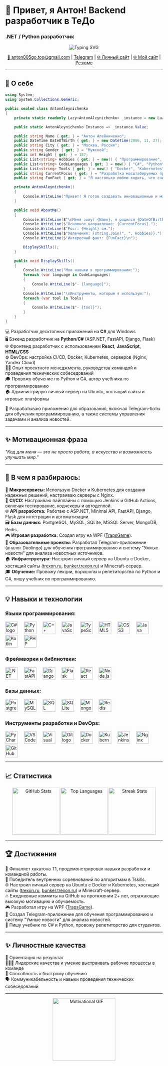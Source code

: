 # 👋 Привет, я Антон! Backend разработчик в ТеДо
### .NET / Python разработчик 

<div align="center">
  <img src="https://readme-typing-svg.demolab.com?font=Fira+Code&weight=600&size=22&pause=1000&color=00BFFF&center=true&vCenter=true&width=600&lines=.NET+Developer;Python+Backend+Developer;DevOps;Fullstack+Developer" alt="Typing SVG" />
</div>




<p align="center">
  <a href="mailto:anton005go.too@gmail.com">📧 anton005go.too@gmail.com</a>  
  | <a href="https://t.me/d1n0nn">Telegram</a>  
  | <a href="https://aleynichenko.ru">🌐 Личный сайт</a>  
  | <a href="https://trexon.ru">🌐 Мой сайт</a>  
  | <a href="https://docs.google.com/document/d/1PSPn5YfwqyzqCycR2Bc9abOS-cRKm55N/edit?usp=sharing&ouid=113991618058096830850&rtpof=true&sd=true">Резюме</a>  
</p>  

---

## 🎯 О себе  

```csharp
using System;
using System.Collections.Generic;

public sealed class AntonAleynichenko
{
    private static readonly Lazy<AntonAleynichenko> _instance = new Lazy<AntonAleynichenko>(() => new AntonAleynichenko());

    public static AntonAleynichenko Instance => _instance.Value;

    public string Name { get; } = "Антон Алейниченко";
    public DateTime DateOfBirth { get; } = new DateTime(2006, 11, 27);
    public string City { get; } = "Москва, Россия";
    public string Gender { get; } = "Мужской";
    public int Height { get; } = 187;
    public List<string> Hobbies { get; } = new() { "Программирование", "Спорт", "Обучение", "Менеджмент проектов", "Администрирование серверов" };
    public List<string> CodeLanguages { get; } = new() { "C#", "Python", "C++", "SQL", "JavaScript", "TypeScript", "HTML", "CSS", "Java", "Kotlin", "PHP" };
    public List<string> Tools { get; } = new() { "Docker", "Kubernetes", "Jenkins", "GitHub Actions", "PyCharm", "VS Code", "Visual Studio", "Git", "Nginx", "Yandex Cloud" };
    public string CurrentFocus { get; } = "Разработка масштабируемых приложений на C# и Python, настройка CI/CD и инфраструктуры";
    public string FunFact { get; } = "Я настолько люблю кодить, что считаю кофе недостаточно асинхронным! ☕";

    private AntonAleynichenko()
    {
        Console.WriteLine("Привет! Я готов создавать инновационные и масштабируемые решения.");
    }

    public void AboutMe()
    {
        Console.WriteLine($"\nМеня зовут {Name}, я родился {DateOfBirth:dd.MM.yyyy} и живу в {City}.");
        Console.WriteLine($"Основное направление: {CurrentFocus}.");
        Console.WriteLine($"Рост: {Height} см.");
        Console.WriteLine($"Увлечения: {string.Join(", ", Hobbies)}.");
        Console.WriteLine($"Интересный факт: {FunFact}\n");

        DisplaySkills();
    }

    public void DisplaySkills()
    {
        Console.WriteLine("Мои навыки в программировании:");
        foreach (var language in CodeLanguages)
        {
            Console.WriteLine($"- {language}");
        }
        Console.WriteLine("\nИнструменты, которые я использую:");
        foreach (var tool in Tools)
        {
            Console.WriteLine($"- {tool}");
        }
    }
}
```

💻 Разработчик десктопных приложений на **C#** для Windows  
🖥️ Бэкенд разработчик на **Python**/**C#** (ASP.NET, FastAPI, Django, Flask)  
🌐 Фронтенд разработчик с использованием **React**, **JavaScript**, **HTML/CSS**  
⚙️ DevOps: настройка CI/CD, Docker, Kubernetes, серверов (Nginx, Yandex Cloud)  
🧑‍💼 Опыт проектного менеджмента, руководства командой и проведения технических собеседований  
🎓 Провожу обучение по Python и C#, автор учебника по программированию  
🏠 Администрирую личный сервер на Ubuntu, хостящий сайты и игровые платформы  

💼 Разрабатываю приложения для образования, включая Telegram-боты для обучения программированию, а также системы управления задачами и анализа новостей.

---

## ✨ Мотивационная фраза  
_"Код для меня — это не просто работа, а искусство и возможность улучшать мир."_  

---

## 🧠 В чем я разбираюсь:
🐳 **Микросервисы:** Использую Docker и Kubernetes для создания надежных решений, настраиваю серверы с Nginx.  
🔄 **CI/CD:** Настраиваю пайплайны с помощью Jenkins и GitHub Actions, включая тестирование, кодчекеры и автодеплой.  
🌐 **API разработка:** Работаю с ASP.NET, Minimal API, FastAPI, Django, Flask для интеграции и автоматизации.  
🗃️ **Базы данных:** PostgreSQL, MySQL, SQLite, MSSQL Server, MongoDB, Redis.  
🎮 **Игровая разработка:** Создал игру на WPF ([TrapsGame](https://github.com/Antongo22/TrapsGame)).  
🤖 **Образовательные проекты:** Разработал Telegram-приложение (аналог Duolingo) для обучения программированию и систему "Умные новости" для анализа новостных источников.  
🏠 **Инфраструктура:** Настроил личный сервер на Ubuntu с Docker, хостящий сайты ([trexon.ru](http://trexon.ru/about), [bunker.trexon.ru](http://bunker.trexon.ru)) и Minecraft-сервер.  
🎓 **Обучение:** Провожу лекции, воркшопы и репетиторство по Python и C#, пишу учебник по программированию.

---

## 💡 Навыки и технологии  

### Языки программирования:  
<div>
  <img src="https://cdn.jsdelivr.net/gh/devicons/devicon/icons/csharp/csharp-original.svg" height="40" alt="C# logo" />
  <img width="12" />
  <img src="https://cdn.jsdelivr.net/gh/devicons/devicon/icons/python/python-original.svg" height="40" alt="Python logo" />
  <img width="12" />
  <img src="https://cdn.jsdelivr.net/gh/devicons/devicon/icons/cplusplus/cplusplus-original.svg" height="40" alt="C++ logo" />
  <img width="12" />
  <img src="https://cdn.jsdelivr.net/gh/devicons/devicon/icons/javascript/javascript-original.svg" height="40" alt="JavaScript logo" />
  <img width="12" />
  <img src="https://cdn.jsdelivr.net/gh/devicons/devicon/icons/typescript/typescript-original.svg" height="40" alt="TypeScript logo" />
  <img width="12" />
  <img src="https://cdn.jsdelivr.net/gh/devicons/devicon/icons/html5/html5-original.svg" height="40" alt="HTML5 logo" />
  <img width="12" />
  <img src="https://cdn.jsdelivr.net/gh/devicons/devicon/icons/css3/css3-original.svg" height="40" alt="CSS3 logo" />
  <img width="12" />
  <img src="https://cdn.jsdelivr.net/gh/devicons/devicon/icons/java/java-original.svg" height="40" alt="Java logo" />
  <img width="12" />
  <img src="https://cdn.jsdelivr.net/gh/devicons/devicon/icons/kotlin/kotlin-original.svg" height="40" alt="Kotlin logo" />
  <img width="12" />
  <img src="https://cdn.jsdelivr.net/gh/devicons/devicon/icons/php/php-original.svg" height="40" alt="PHP logo" />
</div>  

### Фреймворки и библиотеки:  
<div>
  <img src="https://cdn.jsdelivr.net/gh/devicons/devicon/icons/dotnetcore/dotnetcore-original.svg" height="40" alt=".NET Core logo" />
  <img width="12" />
  <img src="https://cdn.jsdelivr.net/gh/devicons/devicon/icons/fastapi/fastapi-original.svg" height="40" alt="FastAPI logo" />
  <img width="12" />
  <img src="https://cdn.jsdelivr.net/gh/devicons/devicon/icons/django/django-plain.svg" height="40" alt="Django logo" />
  <img width="12" />
  <img src="https://cdn.jsdelivr.net/gh/devicons/devicon/icons/flask/flask-original.svg" height="40" alt="Flask logo" />
  <img width="12" />
  <img src="https://cdn.jsdelivr.net/gh/devicons/devicon/icons/react/react-original.svg" height="40" alt="React logo" />
  <img width="12" />
  <img src="https://cdn.jsdelivr.net/gh/devicons/devicon/icons/nodejs/nodejs-original.svg" height="40" alt="Node.js logo" />
</div>

### Базы данных:  
<div>
  <img src="https://cdn.jsdelivr.net/gh/devicons/devicon/icons/postgresql/postgresql-original.svg" height="40" alt="PostgreSQL logo" />
  <img width="12" />
  <img src="https://cdn.jsdelivr.net/gh/devicons/devicon/icons/mysql/mysql-original.svg" height="40" alt="MySQL logo" />
  <img width="12" />
  <img src="https://cdn.jsdelivr.net/gh/devicons/devicon/icons/microsoftsqlserver/microsoftsqlserver-plain.svg" height="40" alt="SQL Server logo" />
  <img width="12" />
  <img src="https://cdn.jsdelivr.net/gh/devicons/devicon/icons/sqlite/sqlite-original.svg" height="40" alt="SQLite logo" />
  <img width="12" />
  <img src="https://cdn.jsdelivr.net/gh/devicons/devicon/icons/mongodb/mongodb-original.svg" height="40" alt="MongoDB logo" />
  <img width="12" />
  <img src="https://cdn.jsdelivr.net/gh/devicons/devicon/icons/redis/redis-original.svg" height="40" alt="Redis logo" />
</div>

### Инструменты разработки и DevOps:  
<div>
  <img src="https://cdn.jsdelivr.net/gh/devicons/devicon/icons/pycharm/pycharm-original.svg" height="40" alt="PyCharm logo" />
  <img width="12" />
  <img src="https://cdn.jsdelivr.net/gh/devicons/devicon/icons/vscode/vscode-original.svg" height="40" alt="VS Code logo" />
  <img width="12" />
  <img src="https://cdn.jsdelivr.net/gh/devicons/devicon/icons/visualstudio/visualstudio-plain.svg" height="40" alt="Visual Studio logo" />
  <img width="12" />
  <img src="https://cdn.jsdelivr.net/gh/devicons/devicon/icons/git/git-original.svg" height="40" alt="Git logo" />
  <img width="12" />
  <img src="https://cdn.jsdelivr.net/gh/devicons/devicon/icons/docker/docker-original.svg" height="40" alt="Docker logo" />
  <img width="12" />
  <img src="https://cdn.jsdelivr.net/gh/devicons/devicon/icons/kubernetes/kubernetes-plain.svg" height="40" alt="Kubernetes logo" />
  <img width="12" />
  <img src="https://skillicons.dev/icons?i=jenkins" height="40" alt="Jenkins logo" />
  <img width="12" />
  <img src="https://cdn.jsdelivr.net/gh/devicons/devicon/icons/nginx/nginx-original.svg" height="40" alt="Nginx logo" />
  <img width="12" />
  <img src="https://cdn.jsdelivr.net/gh/devicons/devicon/icons/github/github-original.svg" height="40" alt="GitHub logo" />
</div>

---

## 📈 Статистика  
<div align="center">
  <img src="https://github-readme-stats.vercel.app/api?username=Antongo22&hide_title=true&show_icons=true&count_private=true&theme=dark&hide_border=true" height="150" alt="GitHub Stats" />
  <img src="https://github-readme-stats.vercel.app/api/top-langs?username=Antongo22&layout=compact&theme=dark&hide_border=true" height="150" alt="Top Languages" />
  <img src="https://streak-stats.demolab.com?user=Antongo22&theme=dark&hide_border=true" height="150" alt="Streak Stats" />
</div>

---

## 🏆 Достижения  
🎯 Финалист хакатона T1, продемонстрировал навыки разработки и командной работы.  
🏅 Победитель внутренних соревнований по алгоритмам в Tskills.  
🌐 Настроил личный сервер на Ubuntu с Docker и Kubernetes, хостящий сайты ([trexon.ru](http://trexon.ru/about), [bunker.trexon.ru](http://bunker.trexon.ru)) и Minecraft-сервер.  
🔥 Ежедневные коммиты на GitHub на протяжении 2+ лет, отражающие высокую мотивацию и обучаемость.  
🎮 Разработал игру на WPF ([TrapsGame](https://github.com/Antongo22/TrapsGame)).  
🤖 Создал Telegram-приложение для обучения программированию и систему "Умные новости" для анализа новостей.  
📘 Пишу учебник по C# и Python, провожу репетиторство для студентов.

---

## ✨ Личностные качества  
🎯 Ориентация на результат  
🧑‍🤝‍🧑 Лидерские качества и умение выстраивать рабочие процессы в команде  
📘 Способность к быстрому обучению  
🗣️ Коммуникабельность и навыки проведения технических собеседований  

---

<div align="center">
  <img height="200" src="https://gifdb.com/images/high/homelander-gif-file-9427kb-wsek911zujaibnb0.webp" alt="Motivational GIF" />
</div>  

